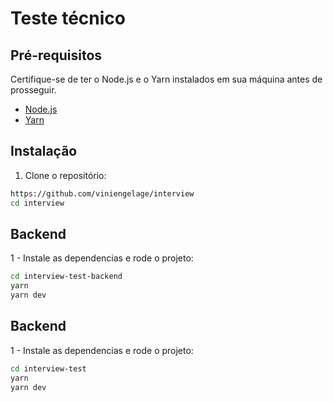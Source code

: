 # Teste técnico


## Pré-requisitos

Certifique-se de ter o Node.js e o Yarn instalados em sua máquina antes de prosseguir.

- [Node.js](https://nodejs.org/)
- [Yarn](https://yarnpkg.com/)

## Instalação

1. Clone o repositório:

```bash
https://github.com/viniengelage/interview
cd interview
```

## Backend

1 - Instale as dependencias e rode o projeto:

```bash
cd interview-test-backend
yarn
yarn dev
```

## Backend

1 - Instale as dependencias e rode o projeto:

```bash
cd interview-test
yarn
yarn dev
```

